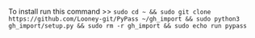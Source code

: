 To install run this command >> `sudo cd ~ && sudo git clone https://github.com/Looney-git/PyPass ~/gh_import && sudo python3 gh_import/setup.py && sudo rm -r gh_import && sudo echo run pypass`
